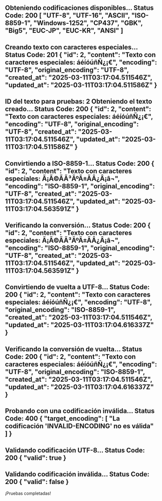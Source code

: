 Obteniendo codificaciones disponibles...
Status Code: 200
[
  "UTF-8",
  "UTF-16",
  "ASCII",
  "ISO-8859-1",
  "Windows-1252",
  "CP437",
  "GBK",
  "Big5",
  "EUC-JP",
  "EUC-KR",
  "ANSI"
]
--------------------------------------------------
Creando texto con caracteres especiales...
Status Code: 201
{
  "id": 2,
  "content": "Texto con caracteres especiales: áéíóúñÑ¿¡€",
  "encoding": "UTF-8",
  "original_encoding": "UTF-8",
  "created_at": "2025-03-11T03:17:04.511546Z",
  "updated_at": "2025-03-11T03:17:04.511586Z"
}
--------------------------------------------------
ID del texto para pruebas: 2
Obteniendo el texto creado...
Status Code: 200
{
  "id": 2,
  "content": "Texto con caracteres especiales: áéíóúñÑ¿¡€",
  "encoding": "UTF-8",
  "original_encoding": "UTF-8",
  "created_at": "2025-03-11T03:17:04.511546Z",
  "updated_at": "2025-03-11T03:17:04.511586Z"
}
--------------------------------------------------
Convirtiendo a ISO-8859-1...
Status Code: 200
{
  "id": 2,
  "content": "Texto con caracteres especiales: Ã¡Ã©Ã­Ã³ÃºÃ±ÃÂ¿Â¡â¬",
  "encoding": "ISO-8859-1",
  "original_encoding": "UTF-8",
  "created_at": "2025-03-11T03:17:04.511546Z",
  "updated_at": "2025-03-11T03:17:04.563591Z"
}
--------------------------------------------------
Verificando la conversión...
Status Code: 200
{
  "id": 2,
  "content": "Texto con caracteres especiales: Ã¡Ã©Ã­Ã³ÃºÃ±ÃÂ¿Â¡â¬",
  "encoding": "ISO-8859-1",
  "original_encoding": "UTF-8",
  "created_at": "2025-03-11T03:17:04.511546Z",
  "updated_at": "2025-03-11T03:17:04.563591Z"
}
--------------------------------------------------
Convirtiendo de vuelta a UTF-8...
Status Code: 200
{
  "id": 2,
  "content": "Texto con caracteres especiales: áéíóúñÑ¿¡€",
  "encoding": "UTF-8",
  "original_encoding": "ISO-8859-1",
  "created_at": "2025-03-11T03:17:04.511546Z",
  "updated_at": "2025-03-11T03:17:04.616337Z"
}
--------------------------------------------------
Verificando la conversión de vuelta...
Status Code: 200
{
  "id": 2,
  "content": "Texto con caracteres especiales: áéíóúñÑ¿¡€",
  "encoding": "UTF-8",
  "original_encoding": "ISO-8859-1",
  "created_at": "2025-03-11T03:17:04.511546Z",
  "updated_at": "2025-03-11T03:17:04.616337Z"
}
--------------------------------------------------
Probando con una codificación inválida...
Status Code: 400
{
  "target_encoding": [
    "La codificación 'INVALID-ENCODING' no es válida"
  ]
}
--------------------------------------------------
Validando codificación UTF-8...
Status Code: 200
{
  "valid": true
}
--------------------------------------------------
Validando codificación inválida...
Status Code: 200
{
  "valid": false
}
--------------------------------------------------
¡Pruebas completadas!